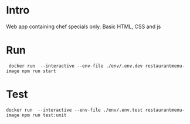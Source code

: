 # Intro

Web app containing chef specials only. Basic HTML, CSS and js

# Run 

` docker run  --interactive --env-file ./env/.env.dev restaurantmenu-image npm run start`

# Test

`docker run  --interactive --env-file ./env/.env.test restaurantmenu-image npm run test:unit`
